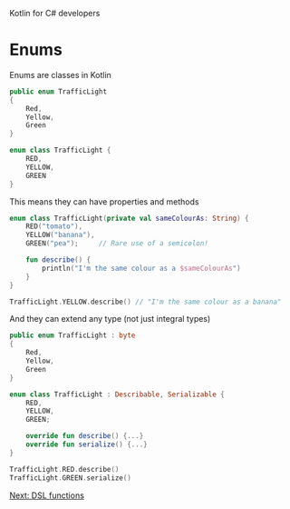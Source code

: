 Kotlin for C# developers
# Enums
Enums are classes in Kotlin

```c#
public enum TrafficLight
{
    Red,
	Yellow,
	Green
}
```

```kotlin
enum class TrafficLight {
    RED,
    YELLOW,
    GREEN
}
```

This means they can have properties and methods

```kotlin
enum class TrafficLight(private val sameColourAs: String) {
    RED("tomato"),
    YELLOW("banana"),
    GREEN("pea");     // Rare use of a semicolon!

    fun describe() {
        println("I'm the same colour as a $sameColourAs")
	}
}

TrafficLight.YELLOW.describe() // "I'm the same colour as a banana"
```

And they can extend any type (not just integral types)

```c#
public enum TrafficLight : byte
{
    Red,
	Yellow,
	Green
}
```

```kotlin
enum class TrafficLight : Describable, Serializable {
    RED,
    YELLOW,
    GREEN;

    override fun describe() {...}
    override fun serialize() {...}
}

TrafficLight.RED.describe()
TrafficLight.GREEN.serialize()
```

[Next: DSL functions](05.%20DSL%20functions.md)
